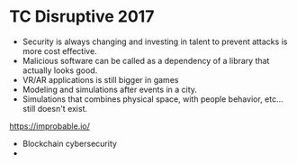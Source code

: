 # TC Disruptive 2017

* Security is always changing and investing in talent to prevent attacks is more cost effective.
* Malicious software can be called as a dependency of a library that actually looks good.
* VR/AR applications is still bigger in games
* Modeling and simulations after events in a city.
* Simulations that combines physical space, with people behavior, etc... still doesn't exist.

https://improbable.io/

* Blockchain cybersecurity
* 
